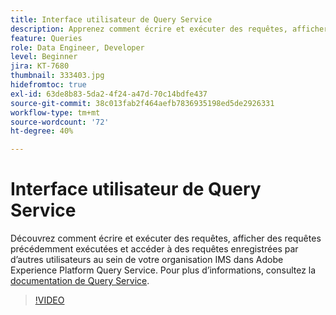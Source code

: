 ```yaml
---
title: Interface utilisateur de Query Service
description: Apprenez comment écrire et exécuter des requêtes, afficher des requêtes précédemment exécutées et accéder à des requêtes enregistrées par dʼautres utilisateurs au sein de votre organisation IMS dans Query Service dʼAdobe Experience Platform.
feature: Queries
role: Data Engineer, Developer
level: Beginner
jira: KT-7680
thumbnail: 333403.jpg
hidefromtoc: true
exl-id: 63de8b83-5da2-4f24-a47d-70c14bdfe437
source-git-commit: 38c013fab2f464aefb7836935198ed5de2926331
workflow-type: tm+mt
source-wordcount: '72'
ht-degree: 40%

---
```


# Interface utilisateur de Query Service

Découvrez comment écrire et exécuter des requêtes, afficher des requêtes précédemment exécutées et accéder à des requêtes enregistrées par d’autres utilisateurs au sein de votre organisation IMS dans Adobe Experience Platform Query Service. Pour plus d’informations, consultez la [documentation de Query Service](https://experienceleague.adobe.com/docs/experience-platform/query/home.html?lang=fr).

>[!VIDEO](https://video.tv.adobe.com/v/333403?learn=on&enablevpops)
